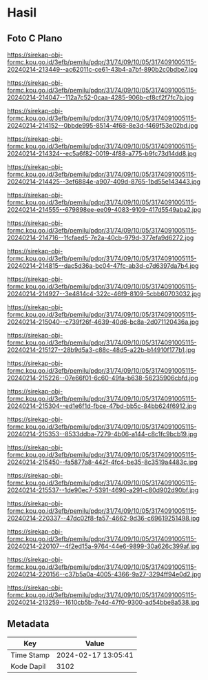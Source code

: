 # Hasil

## Foto C Plano

https://sirekap-obj-formc.kpu.go.id/3efb/pemilu/pdpr/31/74/09/10/05/3174091005115-20240214-213449--ac62011c-ce61-43b4-a7bf-890b2c0bdbe7.jpg

https://sirekap-obj-formc.kpu.go.id/3efb/pemilu/pdpr/31/74/09/10/05/3174091005115-20240214-214047--112a7c52-0caa-4285-906b-cf8cf2f7fc7b.jpg

https://sirekap-obj-formc.kpu.go.id/3efb/pemilu/pdpr/31/74/09/10/05/3174091005115-20240214-214152--0bbde995-8514-4f68-8e3d-f469f53e02bd.jpg

https://sirekap-obj-formc.kpu.go.id/3efb/pemilu/pdpr/31/74/09/10/05/3174091005115-20240214-214324--ec5a6f82-0019-4f88-a775-b9fc73d14dd8.jpg

https://sirekap-obj-formc.kpu.go.id/3efb/pemilu/pdpr/31/74/09/10/05/3174091005115-20240214-214425--3ef6884e-a907-409d-8765-1bd55e143443.jpg

https://sirekap-obj-formc.kpu.go.id/3efb/pemilu/pdpr/31/74/09/10/05/3174091005115-20240214-214555--679898ee-ee09-4083-9109-417d5549aba2.jpg

https://sirekap-obj-formc.kpu.go.id/3efb/pemilu/pdpr/31/74/09/10/05/3174091005115-20240214-214716--1fcfaed5-7e2a-40cb-979d-377efa9d6272.jpg

https://sirekap-obj-formc.kpu.go.id/3efb/pemilu/pdpr/31/74/09/10/05/3174091005115-20240214-214815--dac5d36a-bc04-47fc-ab3d-c7d6397da7b4.jpg

https://sirekap-obj-formc.kpu.go.id/3efb/pemilu/pdpr/31/74/09/10/05/3174091005115-20240214-214927--3e4814c4-322c-46f9-8109-5cbb60703032.jpg

https://sirekap-obj-formc.kpu.go.id/3efb/pemilu/pdpr/31/74/09/10/05/3174091005115-20240214-215040--c739f26f-4639-40d6-bc8a-2d071120436a.jpg

https://sirekap-obj-formc.kpu.go.id/3efb/pemilu/pdpr/31/74/09/10/05/3174091005115-20240214-215127--28b9d5a3-c88c-48d5-a22b-b14910f177b1.jpg

https://sirekap-obj-formc.kpu.go.id/3efb/pemilu/pdpr/31/74/09/10/05/3174091005115-20240214-215226--07e66f01-6c60-49fa-b638-56235906cbfd.jpg

https://sirekap-obj-formc.kpu.go.id/3efb/pemilu/pdpr/31/74/09/10/05/3174091005115-20240214-215304--ed1e6f1d-fbce-47bd-bb5c-84bb624f6912.jpg

https://sirekap-obj-formc.kpu.go.id/3efb/pemilu/pdpr/31/74/09/10/05/3174091005115-20240214-215353--8533ddba-7279-4b06-a144-c8c1fc9bcb19.jpg

https://sirekap-obj-formc.kpu.go.id/3efb/pemilu/pdpr/31/74/09/10/05/3174091005115-20240214-215450--fa5877a8-442f-4fc4-be35-8c3519a4483c.jpg

https://sirekap-obj-formc.kpu.go.id/3efb/pemilu/pdpr/31/74/09/10/05/3174091005115-20240214-215537--1de90ec7-5391-4690-a291-c80d902d90bf.jpg

https://sirekap-obj-formc.kpu.go.id/3efb/pemilu/pdpr/31/74/09/10/05/3174091005115-20240214-220337--47dc02f8-fa57-4662-9d36-c69619251498.jpg

https://sirekap-obj-formc.kpu.go.id/3efb/pemilu/pdpr/31/74/09/10/05/3174091005115-20240214-220107--4f2ed15a-9764-44e6-9899-30a626c399af.jpg

https://sirekap-obj-formc.kpu.go.id/3efb/pemilu/pdpr/31/74/09/10/05/3174091005115-20240214-220156--c37b5a0a-4005-4366-9a27-3294ff94e0d2.jpg

https://sirekap-obj-formc.kpu.go.id/3efb/pemilu/pdpr/31/74/09/10/05/3174091005115-20240214-213259--1610cb5b-7e4d-47f0-9300-ad54bbe8a538.jpg


## Metadata

| Key        | Value               |
| ---------- | ------------------- |
| Time Stamp | 2024-02-17 13:05:41 |
| Kode Dapil | 3102                |



